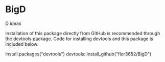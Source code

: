# BigD
D ideas

Installation of this package directly from GitHub is recommended through the devtools package. Code for installing devtools and this package is included below.

install.packages("devtools")
devtools::install_github("flor3652/BigD")
